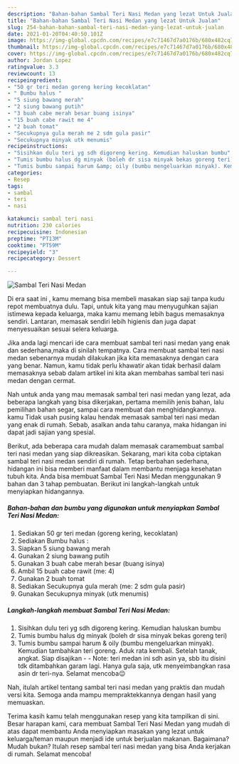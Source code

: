 ```yaml
---
description: "Bahan-bahan Sambal Teri Nasi Medan yang lezat Untuk Jualan"
title: "Bahan-bahan Sambal Teri Nasi Medan yang lezat Untuk Jualan"
slug: 254-bahan-bahan-sambal-teri-nasi-medan-yang-lezat-untuk-jualan
date: 2021-01-20T04:40:50.101Z
image: https://img-global.cpcdn.com/recipes/e7c71467d7a0176b/680x482cq70/sambal-teri-nasi-medan-foto-resep-utama.jpg
thumbnail: https://img-global.cpcdn.com/recipes/e7c71467d7a0176b/680x482cq70/sambal-teri-nasi-medan-foto-resep-utama.jpg
cover: https://img-global.cpcdn.com/recipes/e7c71467d7a0176b/680x482cq70/sambal-teri-nasi-medan-foto-resep-utama.jpg
author: Jordan Lopez
ratingvalue: 3.3
reviewcount: 13
recipeingredient:
- "50 gr teri medan goreng kering kecoklatan"
- " Bumbu halus "
- "5 siung bawang merah"
- "2 siung bawang putih"
- "3 buah cabe merah besar buang isinya"
- "15 buah cabe rawit me 4"
- "2 buah tomat"
- "Secukupnya gula merah me 2 sdm gula pasir"
- "Secukupnya minyak utk menumis"
recipeinstructions:
- "Sisihkan dulu teri yg sdh digoreng kering. Kemudian haluskan bumbu"
- "Tumis bumbu halus dg minyak (boleh dr sisa minyak bekas goreng teri)"
- "Tumis bumbu sampai harum &amp; oily (bumbu mengeluarkan minyak). Kemudian tambahkan teri goreng. Aduk rata kembali. Setelah tanak, angkat. Siap disajikan  Note: teri medan ini sdh asin ya, sbb itu disini tdk ditambahkan garam lagi. Hanya gula saja, utk menyeimbangkan rasa asin dr teri-nya. Selamat mencoba😉"
categories:
- Resep
tags:
- sambal
- teri
- nasi

katakunci: sambal teri nasi 
nutrition: 230 calories
recipecuisine: Indonesian
preptime: "PT13M"
cooktime: "PT59M"
recipeyield: "3"
recipecategory: Dessert

---
```



![Sambal Teri Nasi Medan](https://img-global.cpcdn.com/recipes/e7c71467d7a0176b/680x482cq70/sambal-teri-nasi-medan-foto-resep-utama.jpg)

Di era  saat ini , kamu memang bisa membeli masakan siap saji tanpa kudu repot membuatnya dulu. Tapi, untuk kita yang mau menyuguhkan sajian istimewa kepada keluarga, maka kamu memang lebih bagus memasaknya sendiri. Lantaran, memasak sendiri lebih higienis dan juga dapat menyesuaikan sesuai selera keluarga.

Jika anda lagi mencari ide cara membuat sambal teri nasi medan yang enak dan sederhana,maka di sinilah tempatnya. Cara membuat sambal teri nasi medan  sebenarnya mudah dilakukan jika kita memasaknya dengan cara yang benar. Namun, kamu tidak perlu khawatir akan tidak berhasil dalam memasaknya 
sebab dalam artikel ini kita akan membahas sambal teri nasi medan dengan cermat.  



Nah untuk anda yang mau memasak sambal teri nasi medan yang lezat, ada beberapa langkah yang bisa dikerjakan, pertama memilih jenis bahan, lalu pemilihan bahan segar, sampai cara membuat dan menghidangkannya. kamu Tidak usah pusing kalau hendak memasak sambal teri nasi medan yang enak di rumah. Sebab, asalkan anda  tahu caranya, maka hidangan ini dapat jadi sajian yang spesial.

Berikut, ada beberapa cara mudah dalam memasak caramembuat sambal teri nasi medan yang siap dikreasikan. Sekarang, mari kita coba ciptakan sambal teri nasi medan sendiri di rumah. Tetap berbahan sederhana, hidangan ini bisa memberi manfaat dalam membantu menjaga kesehatan tubuh kita. Anda bisa membuat Sambal Teri Nasi Medan menggunakan 9 bahan dan 3 tahap pembuatan. Berikut ini langkah-langkah untuk menyiapkan hidangannya.

<!--inarticleads1-->

##### Bahan-bahan dan bumbu yang digunakan untuk menyiapkan Sambal Teri Nasi Medan:

1. Sediakan 50 gr teri medan (goreng kering, kecoklatan)
1. Sediakan  Bumbu halus :
1. Siapkan 5 siung bawang merah
1. Gunakan 2 siung bawang putih
1. Gunakan 3 buah cabe merah besar (buang isinya)
1. Ambil 15 buah cabe rawit (me: 4)
1. Gunakan 2 buah tomat
1. Sediakan Secukupnya gula merah (me: 2 sdm gula pasir)
1. Gunakan Secukupnya minyak (utk menumis)




<!--inarticleads2-->

##### Langkah-langkah membuat Sambal Teri Nasi Medan:

1. Sisihkan dulu teri yg sdh digoreng kering. Kemudian haluskan bumbu
1. Tumis bumbu halus dg minyak (boleh dr sisa minyak bekas goreng teri)
1. Tumis bumbu sampai harum &amp; oily (bumbu mengeluarkan minyak). Kemudian tambahkan teri goreng. Aduk rata kembali. Setelah tanak, angkat. Siap disajikan -  - Note: teri medan ini sdh asin ya, sbb itu disini tdk ditambahkan garam lagi. Hanya gula saja, utk menyeimbangkan rasa asin dr teri-nya. Selamat mencoba😉




Nah, itulah artikel tentang  sambal teri nasi medan  yang praktis dan mudah versi kita. Semoga anda mampu mempraktekkannya dengan hasil yang memuaskan. 

Terima kasih kamu telah menggunakan resep yang kita tampilkan di sini. Besar harapan kami, cara membuat  Sambal Teri Nasi Medan yang mudah di atas dapat membantu Anda menyiapkan masakan yang lezat untuk keluarga/teman maupun menjadi ide untuk berjualan makanan. Bagaimana? Mudah bukan? Itulah resep sambal teri nasi medan yang bisa Anda kerjakan di rumah. Selamat mencoba!

